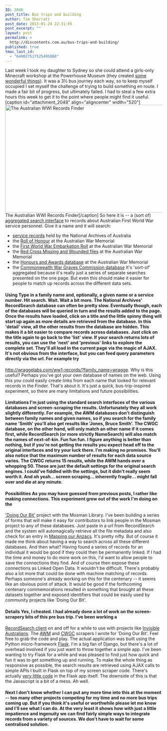 ```yaml
---
ID: 2046
post_title: Bus trips and building
author: Tim Sherratt
post_date: 2013-01-24 22:31:05
post_excerpt: ""
layout: post
permalink: >
  http://discontents.com.au/bus-trips-and-building/
published: true
tmac_last_id:
  - "640027517525495808"
---
```

Last week I took my daughter to Sydney so she could attend a girls-only Minecraft workshop at the Powerhouse Museum (they created [some wonderful things][1]). It was a 3½ bus journey each way, so to keep myself occupied I set myself the challenge of trying to build something en route. I made a fair bit of progress, but ultimately failed. I had to steal a few extra hours this week to get it to the point where people might find it useful. [caption id="attachment_2048" align="aligncenter" width="520"][<img src="http://discontents.com.au/wp-content/uploads/2013/01/Screen-Shot-2013-01-24-at-11.02.24-PM-520x345.png" alt="The Australian WWI Records Finder" width="520" height="345" class="size-large wp-image-2048" />][2] The Australian WWI Records Finder[/caption] So here it is -- a (sort of) [aggregated search interface][2] to records about Australian First World War service personnel. Give it a name and it will search: 
*   [service records][3] held by the National Archives of Australia
*   the [Roll of Honour][4] at the Australian War Memorial
*   the [First World War Embarkation Roll][5] at the Australian War Memorial
*   the [Red Cross Missing and Wounded files][6] at the Australian War Memorial
*   the [Honours and Awards database][7] at the Australian War Memorial
*   the [Commonwealth War Graves Commission database][8] It's 'sort-of' aggregated because it's really just a series of separate searches presented on the one page. But even this should make it easier for people to match up records across the different data sets. 

#### Using Type in a family name and, optionally, a given name or a service number. Hit search. Wait. Wait a bit more. The National Archives' RecordSearch database can often be pretty slow. Eventually though, each of the databases will be queried in turn and the results added to the page. Once the results have loaded, click on a title and the little spinny thing will start up again as more details are retrieved from the database. In this 'detail' view, all the other results from the database are hidden. This makes it a bit easier to compare records across databases. Just click on the title again to go back to the 'list' view. If your search returns lots of results, you can use the 'next' and 'previous' links to explore the complete set. They'll all load in the current page via the magic of AJAX. It's not obvious from the interface, but you can feed query parameters directly via the url. For example try 

<http://wraggelabs.com/ww1-records/?family_name=wragge>. Why is this useful? Perhaps you've got your own database of names on the web. Using this you could easily create links from each name that looked for relevant records in the Finder. That's about it. It's just a quick, bus-trip-inspired experiment, so there are many limitations and future possibilities. 
#### Limitations <!--INSERT USUAL WARNING ABOUT THE FRUSTRATIONS OF SCREEN SCRAPING--> I'm just using the standard search interfaces of the various databases and screen-scraping the results. Unfortunately they all work slightly differently. For example, the AWM databases don't distinguish between family names and given names, so if you search for the family name 'Smith' you'll also get results like 'Jones, Bruce Smith'. The CWGC database, on the other hand, will only match an other name if it comes first, while RecordSearch (or more strictly NameSearch) will also match the names of next-of-kin. Fun fun fun. I figure anything is better than nothing, but if you're not getting the results you expect head off to the original interfaces and try your luck there. I'm making no promises. You'll also notice that the maximum number of results for each data source varies. The CWGC returns 15 results, while the AWM hands over a whopping 50. These are just the default settings for the original search engines. I could've fiddled with the settings, but it didn't really seem worth it. And oh yeah... screen scraping... inherently fragile... might fall over and die at any minute. 

#### Possibilities As you may have guessed from previous posts, I rather like making connections. This experiment grew out of the work I'm doing on the 

['Doing Our Bit'][9] project with the Mosman Library. I've been building a series of forms that will make it easy for contributors to link people in the Mosman project to any of these databases. Just paste in a url from RecordSearch and the system will automagically retrieve all the file metadata and also check for an entry in [Mapping our Anzacs][10]. It's pretty nifty. But of course it made me think about having a way to search across all these different databases. And then what? Having found a series of records for an individual it would be good if they could then be permanently linked. If I had the time and money to do more work on this, I'd want to allow people to save the connections they find. And of course then expose these connections as Linked Open Data. It wouldn't be difficult. There's probably also a lot more that could be done with machine matching of records. Perhaps someone's already working on this for the centenary -- it seems like an obvious point of attack. It would be good if the forthcoming centenary commemorations resulted in something that brought all these datasets together and exposed identifiers that could be easily used by community projects like 'Doing Our Bit'. 
#### Details Yes, I cheated. I had already done a lot of work on the screen-scrapery bits of this pre bus trip. I've been working a 

[RecordSearch client][11] on and off for a while to use with projects like [Invisible Australians][12]. The [AWM][13] and [CWGC][14] scrapers I wrote for 'Doing Our Bit'. Feel free to grab the code and play. The actual application was built using the Python micro-framework [Flask][15]. I'm a big fan of Django, but there's a lot of overhead involved if you just want to throw together a simple app. I've been wanting to try Flask for a while and was pleased to find just how quick and fun it was to get something up and running. To make the whole thing as responsive as possible, the search results are retrieved using AJAX calls to simple APIs I built in Flask on top of my screen scraper code. There's actually [very little code][16] in the Flask app itself. The downside of this is that the Javascript is a bit of a mess. Ah well. 
#### Next I don't know whether I can put any more time into this at the moment -- too many other projects competing for my time and no more bus trips coming up. But if you think it's useful or worthwhile please let me know and I'll see what I can do. At the very least it shows how with just a little impatience and ingenuity we can find fairly simple ways to integrate records from a variety of sources. We don't have to wait for some centralised solution.

 [1]: http://vimeo.com/57576117
 [2]: http://wraggelabs.com/ww1-records/
 [3]: http://www.naa.gov.au/collection/explore/defence/service-records/army-wwi.aspx
 [4]: http://www.awm.gov.au/research/people/roll_of_honour/
 [5]: http://www.awm.gov.au/research/people/nominal_rolls/first_world_war_embarkation/
 [6]: http://www.awm.gov.au/research/people/wounded_and_missing/
 [7]: http://www.awm.gov.au/research/people/honours_and_awards/
 [8]: http://www.cwgc.org/find-war-dead.aspx
 [9]: http://mosman1914-1918.net/
 [10]: http://mappingouranzacs.naa.gov.au/
 [11]: https://github.com/wragge/recordsearch-tools
 [12]: http://invisibleaustralians.org/
 [13]: https://github.com/wragge/awm-tools
 [14]: https://github.com/wragge/cwgc-tools
 [15]: http://flask.pocoo.org/
 [16]: https://github.com/wragge/ww1-records-finder